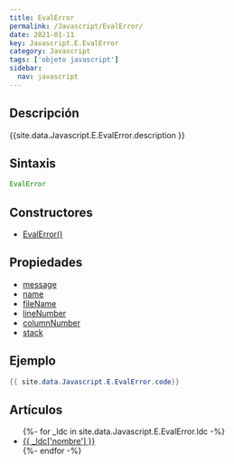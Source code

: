 ```yaml
---
title: EvalError
permalink: /Javascript/EvalError/
date: 2021-01-11
key: Javascript.E.EvalError
category: Javascript
tags: ['objeto javascript']
sidebar: 
  nav: javascript
---
```


## Descripción
{{site.data.Javascript.E.EvalError.description }}

## Sintaxis
~~~javascript
EvalError
~~~

## Constructores
* [EvalError()](/Javascript/EvalError/EvalError/)

## Propiedades
* [message](/Javascript/EvalError/message/)
* [name](/Javascript/EvalError/name/)
* [fileName](/Javascript/EvalError/fileName/)
* [lineNumber](/Javascript/EvalError/lineNumber/)
* [columnNumber](/Javascript/EvalError/columnNumber/)
* [stack](/Javascript/EvalError/stack/)

## Ejemplo
~~~java
{{ site.data.Javascript.E.EvalError.code}}
~~~

## Artículos
<ul>
{%- for _ldc in site.data.Javascript.E.EvalError.ldc -%}
   <li>
       <a href="{{_ldc['url'] }}">{{ _ldc['nombre'] }}</a>
   </li>
{%- endfor -%}
</ul>
